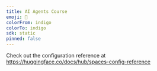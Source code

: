 ```yaml
---
title: AI Agents Course
emoji: 🐠
colorFrom: indigo
colorTo: indigo
sdk: static
pinned: false
---
```


Check out the configuration reference at https://huggingface.co/docs/hub/spaces-config-reference
